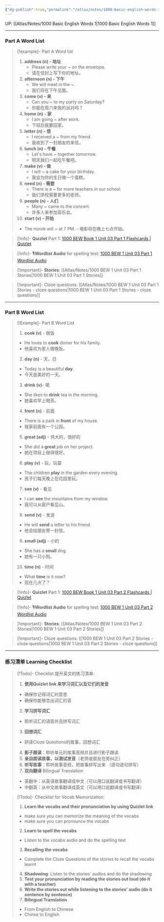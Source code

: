 ```yaml
---
{"dg-publish":true,"permalink":"/atlas/notes/1000-basic-english-words-1-unit-03/","noteIcon":""}
---
```


UP: [[Atlas/Notes/1000 Basic English Words 1\|1000 Basic English Words 1]]

---
### Part A Word List


> [!example]- Part A Word list
> 1. **address (n) - 地址**  
>     - Please write your ~ on the envelope.
>     - 请在信封上写下你的地址。
> 2. **afternoon (n) - 下午**
>     - We will meet in the ~.
>     - 我们将在下午见面。
> 3. **come (v) - 来**
>     - Can you ~ to my party on Saturday?
>     - 你能在周六来我的派对吗？
> 4. **home (n) - 家**
>     - I am going ~ after work.
>     - 下班后我要回家。
> 5. **letter (n) - 信**
>     - I received a ~ from my friend.
>     - 我收到了一封朋友的来信。
> 6. **lunch (n) - 午餐**
>     - Let's have ~ together tomorrow.
>     - 明天我们一起吃午餐吧。
> 7. **make (v) - 做**    
>     - I will ~ a cake for your birthday.
>     - 我会为你的生日做一个蛋糕。
> 8. **need (n) - 需要**
>     - There is a ~ for more teachers in our school.
>     - 我们学校需要更多的老师。
> 9. **people (n) - 人们**
>     - Many ~ came to the concert.
>     - 许多人来参加音乐会。
> 10. **start (v) - 开始**
>	 - The movie will ~ at 7 PM.
>     - 电影将在晚上七点开始。

> [!info]- **Quizlet** Part 1: [1000 BEW Book 1 Unit 03 Part 1 Flashcards | Quizlet](https://quizlet.com/my/926824754/1000-bew-book-1-unit-03-part-1-flash-cards/?i=1vbzw5&x=1qqt)

> [!info]- 🎙️**Wordlist Audio** for spelling test: [1000 BEW 1 Unit 03 Part 1 Wordlist Audio](https://drive.google.com/file/d/1fvXJ8OZnK6FS15dOov3MHZw9PdUiirz3/view?usp=drive_link)

> [!important]- **Stories**: [[Atlas/Notes/1000 BEW 1 Unit 03 Part 1 Stories\|1000 BEW 1 Unit 03 Part 1 Stories]]

> [!important]- Cloze questions: [[Atlas/Notes/1000 BEW 1 Unit 03 Part 1 Stories - cloze questions\|1000 BEW 1 Unit 03 Part 1 Stories - cloze questions]]

---
### Part B Word List


> [!Example]- Part B Word List
> 1. **cook (v)** - 做饭
> 	- He loves to **cook** dinner for his family.
> 	- 他喜欢为家人做晚饭。
> 2. **day (n)** - 天，日
> 	- Today is a beautiful **day**.
> 	- 今天是美好的一天。
> 3. **drink (v)**- 喝
> 	- She likes to **drink** tea in the morning.
> 	- 她喜欢早上喝茶。
> 4. **front (n)** - 前面
> 	- There is a park in **front** of my house.
> 	- 我家前面有一个公园。
> 5. **great (adj)** - 伟大的，很好的
> 	- She did a **great** job on her project.
> 	- 她在项目上做得很好。
> 6. **play (v)** - 玩，玩耍
> 	- The children **play** in the garden every evening.
> 	- 孩子们每天晚上在花园里玩。
> 7. **see (v)** - 看见
> 	- I can **see** the mountains from my window.
> 	- 我可以从窗户看见山。
> 8. **send (v)** - 发送
> 	- He will **send** a letter to his friend.
> 	- 他会给朋友寄一封信。
> 9. **small (adj)** - 小的
> 	- She has a **small** dog.
> 	- 她有一只小狗。
> 10. **time (n)** - 时间
> 	- What **time** is it now?
> 	- 现在几点了？


> [!info]- **Quizlet** Part 1: [1000 BEW Book 1 Unit 03 Part 2 Flashcards | Quizlet](https://quizlet.com/my/926824949/1000-bew-book-1-unit-03-part-2-flash-cards/?i=1vbzw5&x=1jqt)

> [!info]- 🎙️**Wordlist Audio** for spelling test: [1000 BEW 1 Unit 03 Part 2 Wordlist Audio](https://drive.google.com/file/d/1p-wb14kqAJSn9RKhFUwVppt_8YkEbQIt/view?usp=drive_link)

> [!important]- **Stories**: [[Atlas/Notes/1000 BEW 1 Unit 03 Part 2 Stories\|1000 BEW 1 Unit 03 Part 2 Stories]]

> [!important]- Cloze questions: [[1000 BEW 1 Unit 03 Part 2 Stories - cloze questions\|1000 BEW 1 Unit 03 Part 2 Stories - cloze questions]]

---
### 练习清单 Learning Checklist

> [!Todo]- Checklist 提升英文的练习清单:
> 1. **使用Quizlet link 来学习词汇以及它们的发音** 
>	- 确保你记得词汇的意思 
>	- 确保你能够念出词汇的音 
> 2. **学习拼写词汇** 
>	- 聆听词汇的语音并且拼写词汇 
> 3. **回想词汇**
>	- 研读Cloze Questions的故事，回想词汇 
> 4. **影子跟读**：聆听单元的故事音频并且进行影子跟读 
> 5. **亲自朗读故事，以测试发音**（老师或朋友在旁纠正）
> 6. **听写故事**：聆听故事音频，把故事拼写出来 （逐句逐句拼写）
> 7. **双向翻译** Bilingual Translation 
>	- 英翻中：从英语故事翻译成中文（可以用口说翻译或书写翻译）
>	- 中翻英：从中文故事翻译成英文（可以用口说翻译或书写翻译）

> [!Todo]- Checklist for Vocab Memorization:
> 
> 1. **Learn the vocabs and their pronunciation by using Quizlet link**
>	- make sure you can memorize the meaning of the vocabs
>	- make sure you can pronounce the vocabs
> 2. **Learn to spell the vocabs**
>	- Listen to the vocabs audio and do the spelling test
> 3. **Recalling the vocabs**
>	- Complete the Cloze Questions of the stories to recall the vocabs learnt
> 4. **Shadowing**: Listen to the stories' audios and do the shadowing
> 5. **Test your pronunciation by reading the stories out loud (do it with a teacher)**
> 6. **Write the stories out while listening to the stories' audio (do it sentence by sentence)**
> 7. **Bilingual Translation** 
> 	- From English to Chinese
> 	- Chinse to English

